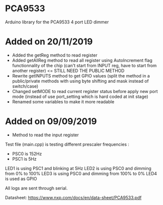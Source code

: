# PCA9533
Arduino library for the PCA9533 4 port LED dimmer

# Added on 20/11/2019
 - Added the getReg method to read register
 - Added getAllReg method to read all register using AutoIncrement flag functionnality of the chip (can't start from INPUT reg, have to start from another register) <= STILL NEED THE PUBLIC METHOD
 - Rewrite getINPUTS method to get GPIO values (split the method in a public/private methods with using byte shifting and mask instead of switch/case)
 - Changed setMODE to read current register status before apply new port mode (instead of use port_setting which is hard coded at init stage)
 - Renamed some variables to make it more readable
  
# Added on 09/09/2019
- Method to read the input register

Test file (main.cpp) is testing different prescaler frequencies :
 - PSC0 is 152Hz
 - PSC1 is 5Hz
 
LED1 is using PSC1 and blinking at 5Hz
LED2 is using PSC0 and dimming from 0% to 100%
LED3 is using PSC0 and dimming from 100% to 0%
LED4 is used as GPIO

All logs are sent through serial.


Datasheet:
https://www.nxp.com/docs/en/data-sheet/PCA9533.pdf
